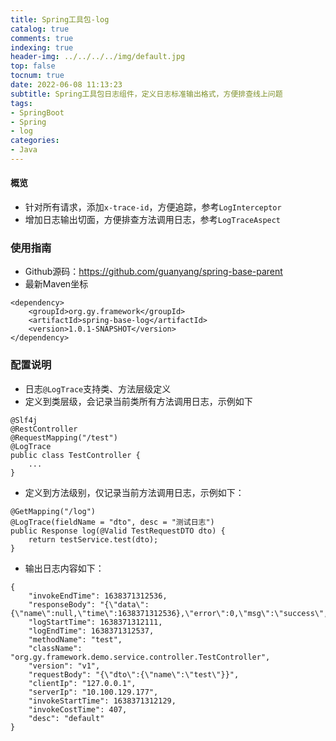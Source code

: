 ```yaml
---
title: Spring工具包-log
catalog: true
comments: true
indexing: true
header-img: ../../../../img/default.jpg
top: false
tocnum: true
date: 2022-06-08 11:13:23
subtitle: Spring工具包日志组件，定义日志标准输出格式，方便排查线上问题
tags:
- SpringBoot
- Spring
- log
categories:
- Java
---
```


#### 概览
- 针对所有请求，添加`x-trace-id`，方便追踪，参考`LogInterceptor`
- 增加日志输出切面，方便排查方法调用日志，参考`LogTraceAspect`

### 使用指南
- Github源码：https://github.com/guanyang/spring-base-parent
- 最新Maven坐标

```
<dependency>
    <groupId>org.gy.framework</groupId>
    <artifactId>spring-base-log</artifactId>
    <version>1.0.1-SNAPSHOT</version>
</dependency>
```

### 配置说明
- 日志`@LogTrace`支持类、方法层级定义
- 定义到类层级，会记录当前类所有方法调用日志，示例如下
```
@Slf4j
@RestController
@RequestMapping("/test")
@LogTrace
public class TestController {
    ...
}

```
- 定义到方法级别，仅记录当前方法调用日志，示例如下：
```
@GetMapping("/log")
@LogTrace(fieldName = "dto", desc = "测试日志")
public Response log(@Valid TestRequestDTO dto) {
    return testService.test(dto);
}
```
- 输出日志内容如下：
```
{
    "invokeEndTime": 1638371312536,
    "responseBody": "{\"data\":{\"name\":null,\"time\":1638371312536},\"error\":0,\"msg\":\"success\",\"requestId\":\"e214d479e51042c5a8e139c1b974ade5\"}",
    "logStartTime": 1638371312111,
    "logEndTime": 1638371312537,
    "methodName": "test",
    "className": "org.gy.framework.demo.service.controller.TestController",
    "version": "v1",
    "requestBody": "{\"dto\":{\"name\":\"test\"}}",
    "clientIp": "127.0.0.1",
    "serverIp": "10.100.129.177",
    "invokeStartTime": 1638371312129,
    "invokeCostTime": 407,
    "desc": "default"
}
```